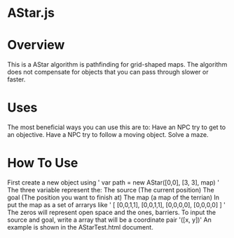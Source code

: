 # AStar.js
# Overview
This is a AStar algorithm is pathfinding for grid-shaped maps.
The algorithm does not compensate for objects that you can pass through slower or faster.
# Uses
The most beneficial ways you can use this are to:
Have an NPC try to get to an objective.
Have a NPC try to follow a moving object.
Solve a maze.
# How To Use
First create a new object using
'
var path = new AStar([0,0], [3, 3], map)
'
The three variable represent the:
The source (The current position)
The goal (The position you want to finish at)
The map (a map of the terrian)
In put the map as a set of arrarys like
'
  [
    [0,0,1,1],
    [0,0,1,1],
    [0,0,0,0],
    [0,0,0,0]
  ]
'
The zeros will represent open space and the ones, barriers.
To input the source and goal, write a array that will be a coordinate pair '([x, y])'
An example is shown in the AStarTest.html document.
